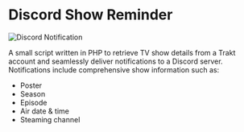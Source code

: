# Discord Show Reminder

![Discord Notification](https://juanplaza.dev/images/discord-show-reminder.png "Discord Notification")

A small script written in PHP to retrieve TV show details from a Trakt account and seamlessly deliver notifications to a Discord server. Notifications include comprehensive show information such as:
- Poster
- Season
- Episode
- Air date & time
- Steaming channel